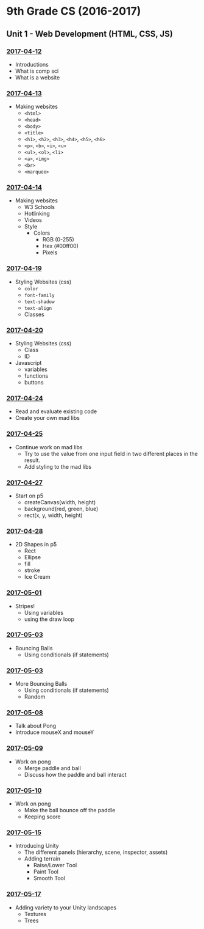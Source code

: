 # 9th Grade CS (2016-2017)

## Unit 1 - Web Development (HTML, CSS, JS)

### [2017-04-12](Classwork/2017-04-12)
* Introductions
* What is comp sci
* What is a website

### [2017-04-13](Classwork/2017-04-13)
* Making websites
  * `<html>`
  * `<head>`
  * `<body>`
  * `<title>`
  * `<h1>`, `<h2>`, `<h3>`, `<h4>`, `<h5>`, `<h6>`
  * `<p>`, `<b>`, `<i>`, `<u>`
  * `<ul>`, `<ol>`, `<li>`
  * `<a>`, `<img>`
  * `<br>`
  * `<marquee>`

### [2017-04-14](Classwork/2017-04-14)
* Making websites
  * W3 Schools
  * Hotlinking
  * Videos
  * Style
    * Colors
      * RGB (0-255)
      * Hex (#00ff00)
      * Pixels

### [2017-04-19](Classwork/2017-04-19)
* Styling Websites (css)
  * `color`
  * `font-family`
  * `text-shadow`
  * `text-align`
  * Classes

### [2017-04-20](Classwork/2017-04-20)
* Styling Websites (css)
  * Class
  * ID
* Javascript
  * variables
  * functions
  * buttons

### [2017-04-24](Classwork/2017-04-24)
* Read and evaluate existing code
* Create your own mad libs

### [2017-04-25](Classwork/2017-04-25)
* Continue work on mad libs
  * Try to use the value from one input field in two different places in the result.
  * Add styling to the mad libs

### [2017-04-27](Classwork/2017-04-27)
* Start on p5
  * createCanvas(width, height)
  * background(red, green, blue)
  * rect(x, y, width, height)

### [2017-04-28](Classwork/2017-04-28)
* 2D Shapes in p5
  * Rect
  * Ellipse
  * fill
  * stroke
  * Ice Cream

### [2017-05-01](Classwork/2017-05-01)
* Stripes!
  * Using variables
  * using the draw loop

### [2017-05-03](Classwork/2017-05-03)
* Bouncing Balls
  * Using conditionals (if statements)

### [2017-05-03](Classwork/2017-05-03)
* More Bouncing Balls
  * Using conditionals (if statements)
  * Random

### [2017-05-08](Classwork/2017-05-08)
* Talk about Pong
* Introduce mouseX and mouseY

### [2017-05-09](Classwork/2017-05-09)
* Work on pong
  * Merge paddle and ball
  * Discuss how the paddle and ball interact

### [2017-05-10](Classwork/2017-05-10)
* Work on pong
  * Make the ball bounce off the paddle
  * Keeping score

### [2017-05-15](Classwork/2017-05-15)
* Introducing Unity
  * The different panels (hierarchy, scene, inspector, assets)
  * Adding terrain
    * Raise/Lower Tool
    * Paint Tool
    * Smooth Tool

### [2017-05-17](Classwork/2017-05-17)
* Adding variety to your Unity landscapes
  * Textures
  * Trees

